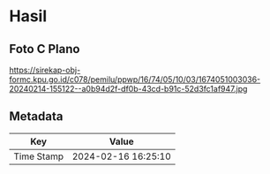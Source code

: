 # Hasil

## Foto C Plano

https://sirekap-obj-formc.kpu.go.id/c078/pemilu/ppwp/16/74/05/10/03/1674051003036-20240214-155122--a0b94d2f-df0b-43cd-b91c-52d3fc1af947.jpg


## Metadata

| Key        | Value               |
| ---------- | ------------------- |
| Time Stamp | 2024-02-16 16:25:10 |



